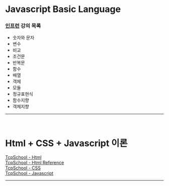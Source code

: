 # Javascript Basic Language

### [인프런](https://www.inflearn.com/course/%EC%A7%80%EB%B0%94%EC%8A%A4%ED%81%AC%EB%A6%BD%ED%8A%B8-%EC%96%B8%EC%96%B4-%EA%B8%B0%EB%B3%B8/dashboard) 강의 목록 
* 숫자와 문자
* 변수
* 비교
* 조건문
* 반복문
* 함수
* 배열
* 객체
* 모듈
* 정규표현식
* 함수지향
* 객체지향

___
<br>

# Html + CSS + Javascript 이론

[TcpSchool - Html](http://tcpschool.com/html/intro) <br>
[TcpSchool - Html Reference](http://tcpschool.com/html-tags/intro) <br>
[TcpSchool - CSS](http://tcpschool.com/css/intro) <br>
[TcpSchool - Javascript](http://tcpschool.com/javascript/intro)<br>

---

  
